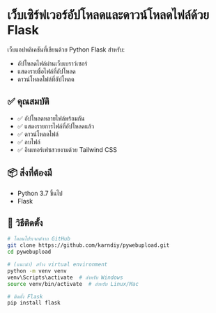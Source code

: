 # เว็บเซิร์ฟเวอร์อัปโหลดและดาวน์โหลดไฟล์ด้วย Flask

เว็บแอปพลิเคชันที่เขียนด้วย Python Flask สำหรับ:

- อัปโหลดไฟล์ผ่านเว็บเบราว์เซอร์
- แสดงรายชื่อไฟล์ที่อัปโหลด
- ดาวน์โหลดไฟล์ที่อัปโหลด

## ✅ คุณสมบัติ


- ✅ อัปโหลดหลายไฟล์พร้อมกัน
- ✅ แสดงรายการไฟล์ที่อัปโหลดแล้ว
- ✅ ดาวน์โหลดไฟล์
- ✅ ลบไฟล์
- ✅ อินเทอร์เฟซสวยงามด้วย Tailwind CSS

## 📦 สิ่งที่ต้องมี

- Python 3.7 ขึ้นไป
- Flask

## 🔧 วิธีติดตั้ง

```bash
# โคลนโปรเจกต์จาก GitHub
git clone https://github.com/karndiy/pywebupload.git
cd pywebupload

# (แนะนำ) สร้าง virtual environment
python -m venv venv
venv\Scripts\activate  # สำหรับ Windows
source venv/bin/activate  # สำหรับ Linux/Mac

# ติดตั้ง Flask
pip install flask
